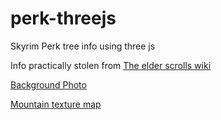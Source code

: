 # perk-threejs
Skyrim Perk tree info using three js

Info practically stolen from [The elder scrolls wiki](https://elderscrolls.fandom.com/wiki/Perks_(Skyrim))

[Background Photo](https://unsplash.com/photos/vUePu7hAYAQ)

[Mountain texture map](https://unsplash.com/photos/XCL4bRfnD0k)
